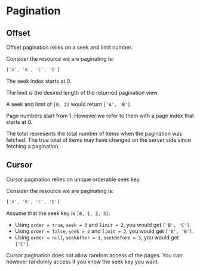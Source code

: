 # Pagination

## Offset

Offset pagination relies on a seek and limit number.

Consider the resource we are paginating is:

```ts
['A', 'B', 'C', 'D']
```

The seek index starts at 0.

The limit is the desired length of the returned pagination view.

A seek and limit of `[0, 2]` would return `['A', 'B']`.

Page numbers start from 1. However we refer to them with a page index that starts at 0.

The total represents the total number of items when the pagination was fetched. The true total of items may have changed on the server side since fetching a pagination.

## Cursor

Cursor pagination relies on unique orderable seek key.

Consider the resource we are paginating is:

```ts
['A', 'B', 'C', 'D']
```

Assume that the seek key is `[0, 1, 2, 3]`:

* Using `order = true`, `seek = 0` and `limit = 2`, you would get `['B', 'C']`.
* Using `order = false`, `seek = 2` and `limit = 2`, you would get `['A', 'B']`.
* Using `order = null`, `seekAfter = 1`, `seekBefore = 3`, you would get `['C']`.

Cursor pagination does not allow random access of the pages. You can however randomly access if you know the seek key you want.
